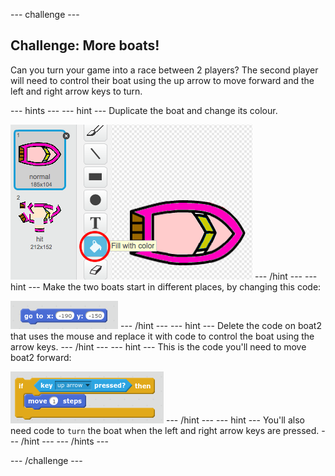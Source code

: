 --- challenge ---

## Challenge: More boats!
Can you turn your game into a race between 2 players? The second player will need to control their boat using the up arrow to move forward and the left and right arrow keys to turn. 

--- hints ---
--- hint ---
Duplicate the boat and change its colour.

![screenshot](images/boat-p2.png)
--- /hint ---
--- hint ---
Make the two boats start in different places, by changing this code:

![screenshot](images/boat-p2start-blocks.png)
--- /hint ---
--- hint ---
Delete the code on boat2 that uses the mouse and replace it with code to control the boat using the arrow keys.
--- /hint ---
--- hint ---
This is the code you'll need to move boat2 forward:

![screenshot](images/boat-p2forward-blocks.png)
--- /hint ---
--- hint ---
You'll also need code to `turn` the boat when the left and right arrow keys are pressed.
--- /hint ---
--- /hints ---

--- /challenge ---
